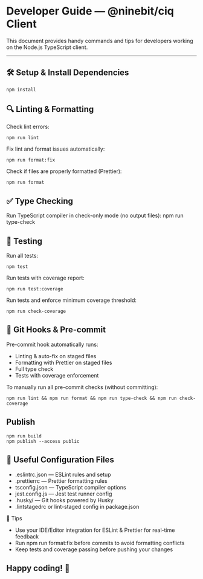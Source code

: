 # Developer Guide — @ninebit/ciq Client

This document provides handy commands and tips for developers working on the Node.js TypeScript client.

---

## 🛠️ Setup & Install Dependencies

```bash
npm install
```

## 🔍 Linting & Formatting

Check lint errors:

```
npm run lint

```

Fix lint and format issues automatically:

```
npm run format:fix
```

Check if files are properly formatted (Prettier):

```
npm run format
```

## ✅ Type Checking

Run TypeScript compiler in check-only mode (no output files):
npm run type-check

## 🧪 Testing

Run all tests:

```
npm test
```

Run tests with coverage report:

```
npm run test:coverage
```

Run tests and enforce minimum coverage threshold:

```
npm run check-coverage
```

## 🔄 Git Hooks & Pre-commit

Pre-commit hook automatically runs:

- Linting & auto-fix on staged files
- Formatting with Prettier on staged files
- Full type check
- Tests with coverage enforcement

To manually run all pre-commit checks (without committing):

```
npm run lint && npm run format && npm run type-check && npm run check-coverage
```

## Publish

```
npm run build
npm publish --access public
```

## 📁 Useful Configuration Files

- .eslintrc.json — ESLint rules and setup
- .prettierrc — Prettier formatting rules
- tsconfig.json — TypeScript compiler options
- jest.config.js — Jest test runner config
- .husky/ — Git hooks powered by Husky
- .lintstagedrc or lint-staged config in package.json

🚀 Tips

- Use your IDE/Editor integration for ESLint & Prettier for real-time feedback
- Run npm run format:fix before commits to avoid formatting conflicts
- Keep tests and coverage passing before pushing your changes

## Happy coding! 🚀
